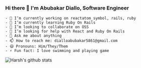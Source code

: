 ### Hi there 👋 I'm Abubakar Diallo, Software Engineer

```
- 🔭 I’m currently working on reactatom_symbol, rails, ruby
- 🌱 I’m currently learning Ruby On Rails
- 👯 I’m looking to collaborate on OSS
- 🤔 I’m looking for help with React and Ruby On Rails
- 💬 Ask me about anything
- 📫 How to reach me: dialloabubakar5861@gmail.com
- 😄 Pronouns: Him/They/Them
- ⚡ Fun fact: I love swimming and playing game
```

![Harsh's github stats](https://github-readme-stats.vercel.app/api?username=abruzy&hide=["issues"]&show_icons=true)
